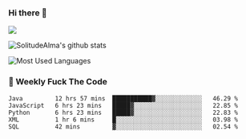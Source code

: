 ### Hi there 👋
<p>
  <a href="https://count.getloli.com/"><img src="https://count.getloli.com/get/@:solitudealma"></a>
</p>

![SolitudeAlma's github stats](https://github-readme-stats.vercel.app/api?username=solitudealma&show_icons=true&theme=radical)

![Most Used Languages](https://github-readme-stats.vercel.app/api/top-langs/?username=solitudealma&layout=compact&hide_border=true&theme=dark)
<!-- ![visitors](https://visitor-badge.glitch.me/badge?page_id=solitudealma.solitudealma.id) -->


### :dart: Weekly Fuck The Code

<!--START_SECTION:waka-->
```text
Java         12 hrs 57 mins  ███████████▓░░░░░░░░░░░░░   46.29 % 
JavaScript   6 hrs 23 mins   █████▓░░░░░░░░░░░░░░░░░░░   22.85 % 
Python       6 hrs 23 mins   █████▓░░░░░░░░░░░░░░░░░░░   22.83 % 
XML          1 hr 6 mins     █░░░░░░░░░░░░░░░░░░░░░░░░   03.98 % 
SQL          42 mins         ▓░░░░░░░░░░░░░░░░░░░░░░░░   02.54 % 
```
<!--END_SECTION:waka-->
